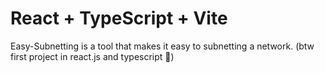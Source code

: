# React + TypeScript + Vite

Easy-Subnetting is a tool that makes it easy to subnetting a network.
(btw first project in react.js and typescript 🤔)

